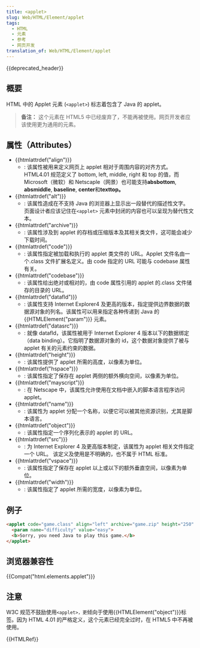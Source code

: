 ```yaml
---
title: <applet>
slug: Web/HTML/Element/applet
tags:
  - HTML
  - 元素
  - 参考
  - 网页开发
translation_of: Web/HTML/Element/applet
---
```

{{deprecated_header}}

## 概要

HTML 中的 Applet 元素 (`<applet>`) 标志着包含了 Java 的 applet。

> **备注：** 这个元素在 HTML5 中已经废弃了，不能再被使用。网页开发者应该使用更为通用的元素。

## 属性（Attributes）

- {{htmlattrdef("align")}}
  - : 该属性被用来定义网页上 applet 相对于周围内容的对齐方式。HTML4.01 规范定义了 bottom, left, middle, right 和 top 的值，而 Microsoft（微软）和 Netscaple（网景）也可能支持**absbottom**, **absmiddle**, **baseline**, **center**和**texttop。**
- {{htmlattrdef("alt")}}
  - : 该属性造成在不支持 Java 的浏览器上显示出一段替代的描述性文字。 页面设计者应该记住在`<applet>` 元素中封闭的内容也可以呈现为替代性文本。
- {{htmlattrdef("archive")}}
  - : 该属性涉及到 applet 的存档或压缩版本及其相关类文件，这可能会减少下载时间。
- {{htmlattrdef("code")}}
  - : 该属性指定被加载和执行的 applet 类文件的 URL。Applet 文件名由一个.class 文件扩展名定义。由 code 指定的 URL 可能与 codebase 属性有关。
- {{htmlattrdef("codebase")}}
  - : 该属性给出绝对或相对的，由 code 属性引用的 applet 的.class 文件储存的目录的 URL。
- {{htmlattrdef("datafld")}}
  - : 该属性支持 Internet Explorer4 及更高的版本，指定提供边界数据的数据源对象的列名。该属性可以用来指定各种传递到 Java 的{{HTMLElement("param")}} 元素。
- {{htmlattrdef("datasrc")}}
  - : 就像 datafld，该属性被用于 Internet Explorer 4 版本以下的数据绑定（data binding）。它指明了数据源对象的 id，这个数据对象提供了被与 applet 有关的元素约束的数据。
- {{htmlattrdef("height")}}
  - : 该属性提供了 applet 所需的高度，以像素为单位。
- {{htmlattrdef("hspace")}}
  - : 该属性指定了保存在 applet 两侧的额外横向空间，以像素为单位。
- {{htmlattrdef("mayscript")}}
  - : 在 Netscape 中，该属性允许使用在文档中嵌入的脚本语言程序访问 applet。
- {{htmlattrdef("name")}}
  - : 该属性为 applet 分配一个名称，以便它可以被其他资源识别，尤其是脚本语言。
- {{htmlattrdef("object")}}
  - : 该属性指定一个序列化表示的 applet 的 URL。
- {{htmlattrdef("src")}}
  - : 为 Internet Explorer 4 及更高版本制定，该属性为 applet 相关文件指定一个 URL。 该定义及使用是不明确的，也不属于 HTML 标准。
- {{htmlattrdef("vspace")}}
  - : 该属性指定了保存在 applet 以上或以下的额外垂直空间，以像素为单位。
- {{htmlattrdef("width")}}
  - : 该属性指定了 applet 所需的宽度，以像素为单位。

## 例子

```html
<applet code="game.class" align="left" archive="game.zip" height="250" width="350">
  <param name="difficulty" value="easy">
  <b>Sorry, you need Java to play this game.</b>
</applet>
```

## 浏览器兼容性

{{Compat("html.elements.applet")}}

## 注意

W3C 规范不鼓励使用`<applet>，更`倾向于使用{{HTMLElement("object")}}标签。因为 HTML 4.01 的严格定义，这个元素已经完全过时，在 HTML5 中不再被使用。

{{HTMLRef}}
